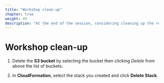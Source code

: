 ```yaml
---
title: "Workshop clean-up"
chapter: true
weight: 45
description: "At the end of the session, considering cleaning up the resources that were created.  AWS only charges for consumed resources."
---
```


# Workshop clean-up



1. Delete the **S3 bucket** by selecting the bucket then clicking *Delete* from above the list of buckets.

2. In **CloudFormation**, select the stack you created and click **Delete Stack**.
